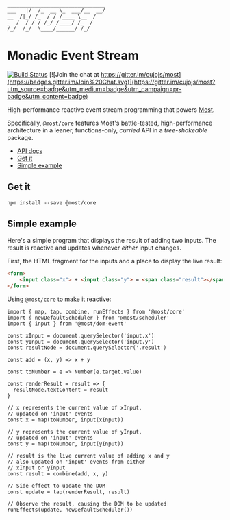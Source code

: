```
________________________________
___   |/  /_  __ \_  ___/__  __/
__  /|_/ /_  / / /____ \__  /   
_  /  / / / /_/ /____/ /_  /    
/_/  /_/  \____/______/ /_/
```

# Monadic Event Stream

[![Build Status](https://travis-ci.org/mostjs/core.svg?branch=master)](https://travis-ci.org/mostjs/core)
[![Join the chat at https://gitter.im/cujojs/most](https://badges.gitter.im/Join%20Chat.svg)](https://gitter.im/cujojs/most?utm_source=badge&utm_medium=badge&utm_campaign=pr-badge&utm_content=badge)

High-performance reactive event stream programming that powers [Most](https://github.com/cujojs/most).

Specifically, `@most/core` features Most's battle-tested, high-performance architecture in a leaner, functions-only, *curried* API in a *tree-shakeable* package.

* [API docs](https://mostcore.readthedocs.io)
* [Get it](#get-it)
* [Simple example](#simple-example)

## Get it

```
npm install --save @most/core
```

## Simple example

Here's a simple program that displays the result of adding two inputs.  The result is reactive and updates whenever *either* input changes.

First, the HTML fragment for the inputs and a place to display the live result:

```html
<form>
	<input class="x"> + <input class="y"> = <span class="result"></span>
</form>
```

Using `@most/core` to make it reactive:

```es6
import { map, tap, combine, runEffects } from '@most/core'
import { newDefaultScheduler } from '@most/scheduler'
import { input } from '@most/dom-event'

const xInput = document.querySelector('input.x')
const yInput = document.querySelector('input.y')
const resultNode = document.querySelector('.result')

const add = (x, y) => x + y

const toNumber = e => Number(e.target.value)

const renderResult = result => {
  resultNode.textContent = result
}

// x represents the current value of xInput,
// updated on 'input' events
const x = map(toNumber, input(xInput))

// y represents the current value of yInput,
// updated on 'input' events
const y = map(toNumber, input(yInput))

// result is the live current value of adding x and y
// also updated on 'input' events from either
// xInput or yInput
const result = combine(add, x, y)

// Side effect to update the DOM
const update = tap(renderResult, result)

// Observe the result, causing the DOM to be updated
runEffects(update, newDefaultScheduler())
```
